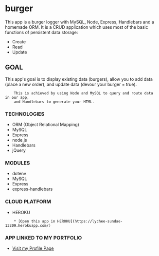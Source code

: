 # burger
This app is  a burger logger with MySQL, Node, Express, Handlebars and a homemade ORM. It is a CRUD application which uses most of the basic functions of persistent data storage:
* Create
* Read
* Update

## GOAL
This app's goal is to display existing data (burgers), allow you to add data (place a new order), and update data (devour your burger = true).
```
    This is achieved by using Node and MySQL to query and route data in our app, 
    and Handlebars to generate your HTML.
```

### TECHNOLOGIES 
* ORM (Object Relational Mapping)
* MySQL
* Express
* node.js
* Handlebars
* jQuery

### MODULES
* dotenv
* MySQL
* Express
* express-handlebars

### CLOUD PLATFORM
* HEROKU
```
    * [Open this app in HEROKU](https://lychee-sundae-13209.herokuapp.com/)
```

### APP LINKED TO MY PORTFOLIO
* [Visit my Profile Page](https://lucerosdj.github.io/Portfolio/)
